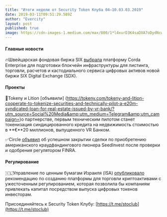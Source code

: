 ```yaml
---
title: "Итоги недели от Security Token Клуба 04–10.03.03.2019"
date: 2019-03-11T09:51:29.589Z
author: "Evercity"
layout: post
published: true
image: https://cdn-images-1.medium.com/max/800/1*l4xurD3K4saDXA7oDydNcw.png
---
```


#### Главные новости

🔥Швейцарская фондовая биржа SIX [выбрала](https://www.r3.com/news/corda-enterprise-selected-by-six-digital-exchange/) платформу Corda Enterprise для подготовки блокчейн инфраструктуры для листинга, торговли, расчетов и кастодиального сервиса цифровых активов новой биржи SIX Digital Exchange (SDX).

#### Проекты

🤝Tokeny и Lition [объявили] (https://tokeny.com/tokeny-and-lition-cooperate-to-tokenize-securities-and-technically-pilot-a-e20m-syndicated-loan-for-real-estate-issued-by-vr-bank/?utm_source=Social%20Media&amp;utm_medium=Telegram&amp;utm_campaign=)о партнерстве, первым техническим пилотом станет токенизация синдицированного кредита на недвижимость стоимостью в **€**20 миллионов, выпущенного VR Банком.

✅Circle [объявил](https://medium.com/circle-blog/circle-closes-acquisition-of-seedinvest-another-step-towards-the-democratization-of-finance-94713c10b95b) об успешном закрытии сделки по приобретению американского краудфандингового пионера SeedInvest после проверки и одобрения регулятором FINRA.

#### Регулирование

🇮🇱Управление по ценным бумагам Израиля (ISA) [опубликовало](https://www.reuters.com/article/israel-crypto/israel-market-regulator-sees-room-for-cryptocurrency-trading-idUSL5N20T31V?utm_source=securitytoken-it-newsletter) рекомендацию по созданию платформы для торговли криптоактивами с ужесточенным регулированием, которая позволила бы компаниям привлекать капитал посредством выпуска цифровых токенов инвесторам.

Присоединяйтесь к Security Token Клубу: [https://t.me/stoclub](https://t.me/stoclub)

